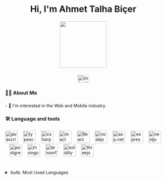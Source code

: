 <h1 align="center">Hi, I'm Ahmet Talha Biçer</h1>

###

<div align="center">
  <img height="150" src="https://user-images.githubusercontent.com/74038190/225813708-98b745f2-7d22-48cf-9150-083f1b00d6c9.gif"  />
</div>

###

<div align="center">
  <a href="https://www.linkedin.com/in/ahmet-talha-bi%C3%A7er-597353177/" target="_blank">
    <img src="https://raw.githubusercontent.com/maurodesouza/profile-readme-generator/master/src/assets/icons/social/linkedin/default.svg" width="37" height="25" alt="linkedin logo"  />
  </a>
</div>

###

<h3 align="left">👩‍💻  About Me</h3>

###

<p align="left">- 🔭 I'm interested in the Web and Mobile industry.</p>

###

<h3 align="left">🛠 Language and tools</h3>

###

<div align="left">
  <img src="https://cdn.jsdelivr.net/gh/devicons/devicon/icons/javascript/javascript-original.svg" height="40" alt="javascript logo"  />
  <img width="10" />
  <img src="https://cdn.jsdelivr.net/gh/devicons/devicon/icons/typescript/typescript-original.svg" height="40" alt="typescript logo"  />
  <img width="10" />
  <img src="https://cdn.jsdelivr.net/gh/devicons/devicon/icons/csharp/csharp-original.svg" height="40" alt="csharp logo" />
  <img width="10" />
  <img src="https://cdn.simpleicons.org/react/61DAFB" height="40" alt="react logo"  />
 <img width="10" />
  <img src="https://branditechture.agency/brand-logos/wp-content/uploads/wpdm-cache/react-native-1-900x0.png" height="40" alt="React Native logo" />
  <img width="10" />
  <img src="https://cdn.jsdelivr.net/gh/devicons/devicon/icons/nodejs/nodejs-original.svg" height="40" alt="nodejs logo"  />
  <img width="10" />
  <img src="https://cdn.jsdelivr.net/gh/devicons/devicon/icons/dotnetcore/dotnetcore-original.svg" height="40" alt="asp.net core logo"  />
  <img width="10" />
  <img src="https://skillicons.dev/icons?i=express" height="40" alt="express logo"  />
  <img width="10" />
  <img src="https://seeklogo.com/images/N/nestjs-logo-09342F76C0-seeklogo.com.png" height="40" alt="nestjs logo" />
  <img width="10" />
  <img src="https://cdn.jsdelivr.net/gh/devicons/devicon/icons/postgresql/postgresql-original.svg" height="40" alt="postgresql logo"  />
  <img width="10" />
  <img src="https://cdn.jsdelivr.net/gh/devicons/devicon/icons/mongodb/mongodb-original.svg" height="40" alt="mongodb logo"  />
  <img width="10" />
  <img src="https://cdn.jsdelivr.net/gh/devicons/devicon/icons/tensorflow/tensorflow-original.svg" height="40" alt="tensorflow logo"  />
  <img width="10" />
  <img src="https://upload.wikimedia.org/wikipedia/commons/9/98/Solidity_logo.svg" height="40" alt="solidity logo" />
  <img width="10" />
  <img src="https://skillicons.dev/icons?i=threejs" height="40" alt="threejs logo"  />


  
</div>

###

<br />
<details>
<summary>:bulb: Most Used Languages</summary>
<img src="https://github-readme-stats.vercel.app/api/top-langs/?username=AhmetTalhaBicer&theme=tokyonight">
</details>

###

